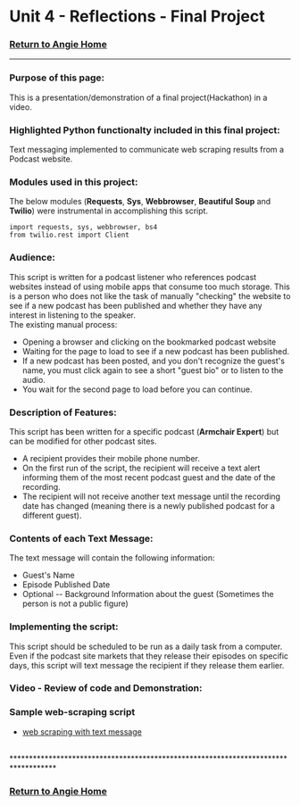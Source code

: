 # Unit 4 - Reflections - Final Project 
### [Return to Angie Home](https://angie-gh.github.io/adix.github.io/)


*********************************************************************************** 

### Purpose of this page:
This is a presentation/demonstration of a final project(Hackathon) in a video.

### Highlighted Python functionalty included in this final project:
Text messaging implemented to communicate web scraping results from a Podcast website.

### Modules used in this project:  
The below modules (**Requests**, **Sys**, **Webbrowser**, **Beautiful Soup** and **Twilio**) were instrumental in accomplishing this script.
```
import requests, sys, webbrowser, bs4
from twilio.rest import Client
```

### Audience:  
This script is written for a podcast listener who references podcast websites instead of using mobile apps that consume too much storage.
This is a person who does not like the task of manually "checking" the website to see if a new podcast has been published and whether they have any interest in listening to the speaker.<br/>
The existing manual process:</br>
- Opening a browser and clicking on the bookmarked podcast website 
- Waiting for the page to load to see if a new podcast has been published.
- If a new podcast has been posted, and you don't recognize the guest's name, you must click again to see a short "guest bio" or to listen to the audio.
- You wait for the second page to load before you can continue.

### Description of Features:  
This script has been written for a specific podcast (**Armchair Expert**) but can be modified for other podcast sites.
- A recipient provides their mobile phone number.</br>  
- On the first run of the script, the recipient will receive a text alert informing them of the most recent podcast guest and the date of the recording.</br>
- The recipient will not receive another text message until the recording date has changed (meaning there is a newly published podcast for a different guest).

### Contents of each Text Message:  
The text message will contain the following information: 
- Guest's Name</br> 
- Episode Published Date</br> 
- Optional -- Background Information about the guest (Sometimes the person is not a public figure)</br> 

### Implementing the script:
This script should be scheduled to be run as a daily task from a computer.  Even if the podcast site markets that they release 
their episodes on specific days, this script will text message the recipient if they release them earlier.

### Video - Review of code and Demonstration:

### Sample web-scraping script
- [web scraping with text message](https://github.com/Angie-gh/unit2/blob/master/photoresister_withImageDisplays_githubversion.py)
<br/>
*********************************************************************************** 

### [Return to Angie Home](https://angie-gh.github.io/adix.github.io/)


